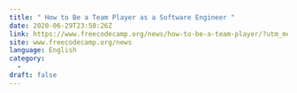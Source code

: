 ```yaml
---
title: " How to Be a Team Player as a Software Engineer "
date: 2020-06-29T23:50:26Z
link: https://www.freecodecamp.org/news/how-to-be-a-team-player/?utm_medium=RSS&utm_source=news.12bit.vn
site: www.freecodecamp.org/news
language: English
category:
  -   
draft: false
---
```

